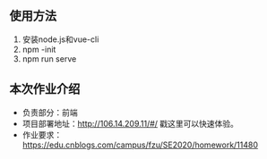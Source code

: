 ## 使用方法
1. 安装node.js和vue-cli
2. npm -init
3. npm run serve

## 本次作业介绍
- 负责部分：前端
- 项目部署地址：http://106.14.209.11/#/  戳这里可以快速体验。
- 作业要求： https://edu.cnblogs.com/campus/fzu/SE2020/homework/11480
